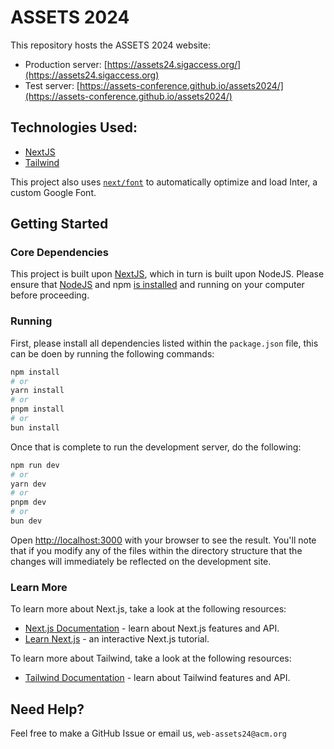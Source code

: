 # ASSETS 2024

This repository hosts the ASSETS 2024 website:

- Production server: [https://assets24.sigaccess.org/](https://assets24.sigaccess.org)
- Test server: [https://assets-conference.github.io/assets2024/](https://assets-conference.github.io/assets2024/)

## Technologies Used:
- [NextJS](https://nextjs.org/)
- [Tailwind](tailwindcss.com)

This project also uses [`next/font`](https://nextjs.org/docs/basic-features/font-optimization) to automatically optimize and load Inter, a custom Google Font.

## Getting Started

### Core Dependencies

This project is built upon [NextJS](https://nextjs.org/docs), which in turn is built upon NodeJS. Please ensure that [NodeJS](https://nodejs.org/) and npm [is installed](https://nodejs.org/en/download/current) and running on your computer before proceeding.

### Running

First, please install all dependencies listed within the `package.json` file, this can be doen by running the following commands:
```bash 
npm install
# or
yarn install
# or
pnpm install
# or
bun install
```
Once that is complete to run the development server, do the following:

```bash
npm run dev
# or
yarn dev
# or
pnpm dev
# or
bun dev
```

Open [http://localhost:3000](http://localhost:3000) with your browser to see the result. You'll note that if you modify any of the files within the directory structure that the changes will immediately be reflected on the development site.

### Learn More

To learn more about Next.js, take a look at the following resources:

- [Next.js Documentation](https://nextjs.org/docs) - learn about Next.js features and API.
- [Learn Next.js](https://nextjs.org/learn) - an interactive Next.js tutorial.

To learn more about Tailwind, take a look at the following resources:
- [Tailwind Documentation](https://tailwindcss.com/docs/) - learn about Tailwind features and API.

## Need Help?
Feel free to make a GitHub Issue or email us, `web-assets24@acm.org`
